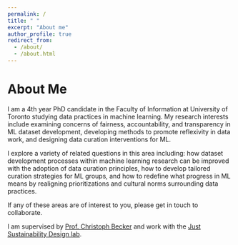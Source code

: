 ```yaml
---
permalink: /
title: " "
excerpt: "About me"
author_profile: true
redirect_from: 
  - /about/
  - /about.html
---
```


About Me
======

I am a 4th year PhD candidate in the Faculty of Information at University of Toronto studying data practices in machine learning. My research interests include
 examining concerns of fairness, accountability, and transparency in ML dataset development, developing methods to promote reflexivity 
 in data work, and designing data curation interventions for ML. 
 
I explore a variety of related questions in this area 
including: how dataset development processes within machine learning research can be improved with the 
adoption of data curation principles, how to develop tailored curation strategies for ML groups, and how to redefine what progress in ML means 
by realigning prioritizations and cultural norms surrounding data practices. 

If any of these areas are of interest to you, please get in touch to collaborate.

I am supervised by <a href="https://www.christoph-becker.info/">Prof. Christoph Becker</a> 
and work with the <a href="https://justsustainabilitydesign.org/">Just Sustainability Design lab</a>. 

